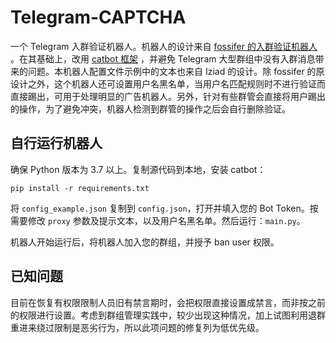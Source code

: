 # Telegram-CAPTCHA

一个 Telegram 入群验证机器人。机器人的设计来自 [fossifer 的入群验证机器人](https://github.com/fossifer/Telegram-CAPTCHA-bot) 。在其基础上，改用 [catbot 框架](https://github.com/The-Earth/catbot) ，并避免 Telegram 大型群组中没有入群消息带来的问题。本机器人配置文件示例中的文本也来自 Iziad 的设计。除 fossifer 的原设计之外，这个机器人还可设置用户名黑名单，当用户名匹配规则时不进行验证而直接踢出，可用于处理明显的广告机器人。另外，针对有些群管会直接将用户踢出的操作，为了避免冲突，机器人检测到群管的操作之后会自行删除验证。

## 自行运行机器人

确保 Python 版本为 3.7 以上。复制源代码到本地，安装 catbot：

```
pip install -r requirements.txt
```

将 `config_example.json` 复制到 `config.json`，打开并填入您的 Bot Token。按需要修改 `proxy` 参数及提示文本，以及用户名黑名单。然后运行：`main.py`。

机器人开始运行后，将机器人加入您的群组，并授予 ban user 权限。

## 已知问题

目前在恢复有权限限制人员旧有禁言期时，会把权限直接设置成禁言，而非按之前的权限进行设置。考虑到群组管理实践中，较少出现这种情况，加上试图利用退群重进来绕过限制是恶劣行为，所以此项问题的修复列为低优先级。
